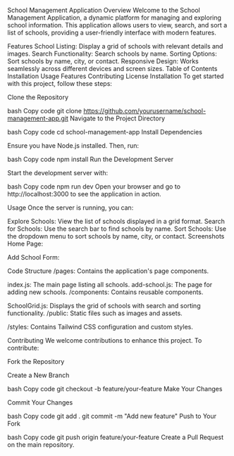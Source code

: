 School Management Application
Overview
Welcome to the School Management Application, a dynamic platform for managing and exploring school information. This application allows users to view, search, and sort a list of schools, providing a user-friendly interface with modern features.

Features
School Listing: Display a grid of schools with relevant details and images.
Search Functionality: Search schools by name.
Sorting Options: Sort schools by name, city, or contact.
Responsive Design: Works seamlessly across different devices and screen sizes.
Table of Contents
Installation
Usage
Features
Contributing
License
Installation
To get started with this project, follow these steps:

Clone the Repository

bash
Copy code
git clone https://github.com/yourusername/school-management-app.git
Navigate to the Project Directory

bash
Copy code
cd school-management-app
Install Dependencies

Ensure you have Node.js installed. Then, run:

bash
Copy code
npm install
Run the Development Server

Start the development server with:

bash
Copy code
npm run dev
Open your browser and go to http://localhost:3000 to see the application in action.

Usage
Once the server is running, you can:

Explore Schools: View the list of schools displayed in a grid format.
Search for Schools: Use the search bar to find schools by name.
Sort Schools: Use the dropdown menu to sort schools by name, city, or contact.
Screenshots
Home Page:


Add School Form:


Code Structure
/pages: Contains the application's page components.

index.js: The main page listing all schools.
add-school.js: The page for adding new schools.
/components: Contains reusable components.

SchoolGrid.js: Displays the grid of schools with search and sorting functionality.
/public: Static files such as images and assets.

/styles: Contains Tailwind CSS configuration and custom styles.

Contributing
We welcome contributions to enhance this project. To contribute:

Fork the Repository

Create a New Branch

bash
Copy code
git checkout -b feature/your-feature
Make Your Changes

Commit Your Changes

bash
Copy code
git add .
git commit -m "Add new feature"
Push to Your Fork

bash
Copy code
git push origin feature/your-feature
Create a Pull Request on the main repository.
